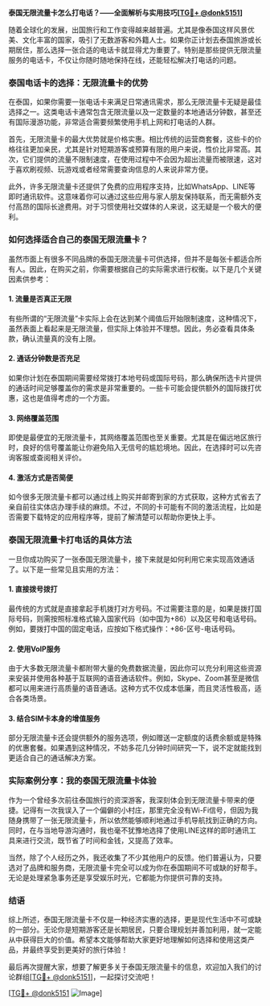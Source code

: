 **泰国无限流量卡怎么打电话？——全面解析与实用技巧[[TG💪+ @donk5151](https://t.me/s/donk5151)]**

随着全球化的发展，出国旅行和工作变得越来越普遍。尤其是像泰国这样风景优美、文化丰富的国家，吸引了无数游客和外籍人士。如果你正计划去泰国旅游或长期居住，那么选择一张合适的电话卡就显得尤为重要了。特别是那些提供无限流量服务的电话卡，不仅让你随时随地保持在线，还能轻松解决打电话的问题。

### 泰国电话卡的选择：无限流量卡的优势

在泰国，如果你需要一张电话卡来满足日常通讯需求，那么无限流量卡无疑是最佳选择之一。这类电话卡通常包含无限流量以及一定数量的本地通话分钟数，甚至还有国际漫游功能，非常适合需要频繁使用手机上网和打电话的人群。

首先，无限流量卡的最大优势就是价格实惠。相比传统的运营商套餐，这些卡的价格往往更加亲民，尤其是针对短期游客或预算有限的用户来说，性价比非常高。其次，它们提供的流量不限制速度，在使用过程中不会因为超出流量而被限速，这对于喜欢刷视频、玩游戏或者经常需要查询信息的人来说非常方便。

此外，许多无限流量卡还提供了免费的应用程序支持，比如WhatsApp、LINE等即时通讯软件。这意味着你可以通过这些应用与家人朋友保持联系，而无需额外支付高昂的国际长途费用。对于习惯使用社交媒体的人来说，这无疑是一个极大的便利。

### 如何选择适合自己的泰国无限流量卡？

虽然市面上有很多不同品牌的泰国无限流量卡可供选择，但并不是每张卡都适合所有人。因此，在购买之前，你需要根据自己的实际需求进行权衡。以下是几个关键因素供参考：

#### 1. **流量是否真正无限**
有些所谓的“无限流量”卡实际上会在达到某个阈值后开始限制速度，这种情况下，虽然表面上看起来是无限流量，但实际上体验并不理想。因此，务必查看具体条款，确认流量真的没有上限。

#### 2. **通话分钟数是否充足**
如果你计划在泰国期间需要经常拨打本地号码或国际号码，那么确保所选卡片提供的通话时间足够覆盖你的需求是非常重要的。一些卡可能会提供额外的国际拨打优惠，这也是值得考虑的一个方面。

#### 3. **网络覆盖范围**
即使是最便宜的无限流量卡，其网络覆盖范围也至关重要。尤其是在偏远地区旅行时，良好的信号覆盖能让你避免陷入无信号的尴尬境地。因此，在选择时可以先咨询客服或查阅相关评价。

#### 4. **激活方式是否简便**
如今很多无限流量卡都可以通过线上购买并邮寄到家的方式获取，这种方式省去了亲自前往实体店办理手续的麻烦。不过，不同的卡可能有不同的激活流程，比如是否需要下载特定的应用程序等，提前了解清楚可以帮助你更快上手。

### 泰国无限流量卡打电话的具体方法

一旦你成功购买了一张泰国无限流量卡，接下来就是如何利用它来实现高效通话了。以下是一些常见且实用的方法：

#### 1. **直接拨号拨打**
最传统的方式就是直接拿起手机拨打对方号码。不过需要注意的是，如果是拨打国际号码，则需按照标准格式输入国家代码（如中国为+86）以及区号和电话号码。例如，要拨打中国的固定电话，应按如下格式操作：+86-区号-电话号码。

#### 2. **使用VoIP服务**
由于大多数无限流量卡都附带大量的免费数据流量，因此你可以充分利用这些资源来安装并使用各种基于互联网的语音通话软件。例如，Skype、Zoom甚至是微信都可以用来进行高质量的语音通话。这种方式不仅成本低廉，而且灵活性极高，适合各类场景。

#### 3. **结合SIM卡本身的增值服务**
部分无限流量卡还会提供额外的服务选项，例如赠送一定额度的话费余额或是特殊的优惠套餐。如果遇到这种情况，不妨多花几分钟时间研究一下，说不定就能找到更适合自己的通话解决方案。

### 实际案例分享：我的泰国无限流量卡体验

作为一个曾经多次前往泰国旅行的资深游客，我深刻体会到无限流量卡带来的便捷。记得有一次我误入了一个偏僻的小村庄，那里完全没有Wi-Fi信号，但因为我随身携带了一张无限流量卡，所以依然能够顺利地通过手机导航找到正确的方向。同时，在与当地导游沟通时，我也毫不犹豫地选择了使用LINE这样的即时通讯工具来进行交流，既节省了时间和金钱，又提高了效率。

当然，除了个人经历之外，我还收集了不少其他用户的反馈。他们普遍认为，只要选对了品牌和服务商，无限流量卡完全可以成为你在泰国期间不可或缺的好帮手。无论是处理紧急事务还是享受娱乐时光，它都能为你提供可靠的支持。

### 结语

综上所述，泰国无限流量卡不仅是一种经济实惠的选择，更是现代生活中不可或缺的一部分。无论你是短期游客还是长期居民，只要合理规划并善加利用，就一定能从中获得巨大的价值。希望本文能够帮助大家更好地理解如何选择和使用这类产品，并最终享受到更美好的旅行体验！

最后再次提醒大家，想要了解更多关于泰国无限流量卡的信息，欢迎加入我们的讨论群组[[TG💪+ @donk5151](https://t.me/s/donk5151)]，一起探讨交流吧！

[[TG💪+ @donk5151](https://t.me/s/donk5151) ![Image](https://i.postimg.cc/rwNCRYN7/Snipaste-2025-04-30-17-27-05.png)]